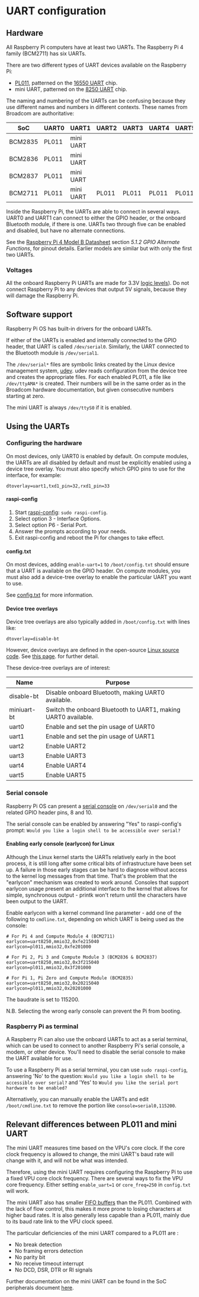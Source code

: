 # UART configuration

## Hardware

All Raspberry Pi computers have at least two UARTs. The Raspberry Pi 4 family (BCM2711) has six UARTs.

There are two different types of UART devices available on the Raspberry Pi:
* [PL011](http://infocenter.arm.com/help/index.jsp?topic=/com.arm.doc.ddi0183g/index.html), patterned on the [16550 UART](https://en.wikipedia.org/wiki/16550_UART) chip.
* mini UART, patterned on the [8250 UART](https://en.wikipedia.org/wiki/8250_UART) chip.

The naming and numbering of the UARTs can be confusing because they use different names and numbers in different contexts. These names from Broadcom are authoritative:

| SoC | UART0 | UART1 | UART2 | UART3 | UART4 | UART5 |
| --- | --- | --- | --- | --- | --- | --- |
| BCM2835 | PL011 | mini UART |
| BCM2836 | PL011 | mini UART |
| BCM2837 | PL011 | mini UART |
| BCM2711 | PL011 | mini UART | PL011 | PL011 | PL011 | PL011 |

Inside the Raspberry Pi, the UARTs are able to connect in several ways. UART0 and UART1 can connect to either the GPIO header, or the onboard Bluetooth module, if there is one. UARTs two through five can be enabled and disabled, but have no alternate connections.

See the [Raspberry Pi 4 Model B Datasheet](https://www.raspberrypi.org/documentation/hardware/raspberrypi/bcm2711/rpi_DATA_2711_1p0_preliminary.pdf) section _5.1.2 GPIO Alternate Functions_, for pinout details. Earlier models are similar but with only the first two UARTs.

### Voltages

All the onboard Raspberry Pi UARTs are made for 3.3V [logic levels](https://en.wikipedia.org/wiki/Logic_level)). Do not connect Raspberry Pi to any devices that output 5V signals, because they will damage the Raspberry Pi.

## Software support

Raspberry Pi OS has built-in drivers for the onboard UARTs.

If either of the UARTs is enabled and internally connected to the GPIO header, that UART is called `/dev/serial0`. Similarly, the UART connected to the Bluetooth module is `/dev/serial1`.

The `/dev/serial*` files are symbolic links created by the Linux device management system, [udev](https://en.wikipedia.org/wiki/Udev). udev reads configuration from the device tree and creates the appropriate files. For each enabled PL011, a file like `/dev/ttyAMA*` is created. Their numbers will be in the same order as in the Broadcom hardware documentation, but given consecutive numbers starting at zero.

The mini UART is always `/dev/ttyS0` if it is enabled.

## Using the UARTs

### Configuring the hardware

On most devices, only UART0 is enabled by default. On compute modules, the UARTs are all disabled by default and must be explicitly enabled using a device tree overlay. You must also specify which GPIO pins to use for the interface, for example:

```
dtoverlay=uart1,txd1_pin=32,rxd1_pin=33
```

#### raspi-config

1. Start [raspi-config](raspi-config.md): `sudo raspi-config`.
1. Select option 3 - Interface Options.
1. Select option P6 - Serial Port.
1. Answer the prompts according to your needs.
1. Exit raspi-config and reboot the Pi for changes to take effect.

#### config.txt

On most devices, adding `enable-uart=1` to `/boot/config.txt` should ensure that a UART is available on the GPIO header. On compute modules, you must also add a device-tree overlay to enable the particular UART you want to use.

See [config.txt](config-txt/README.md) for more information.

#### Device tree overlays

Device tree overlays are also typically added in `/boot/config.txt` with lines like:
```
dtoverlay=disable-bt
```
However, device overlays are defined in the open-source [Linux source code](https://github.com/raspberrypi/linux). See [this page](device-tree.md). for further detail.

These device-tree overlays are of interest:

| Name | Purpose |
|---|---|
| disable-bt | Disable onboard Bluetooth, making UART0 available. |
| miniuart-bt | Switch the onboard Bluetooth to UART1, making UART0 available. |
| uart0 | Enable and set the pin usage of UART0 |
| uart1 | Enable and set the pin usage of UART1 |
| uart2 | Enable UART2 |
| uart3 | Enable UART3 |
| uart4 | Enable UART4 |
| uart5 | Enable UART5 |

### Serial console

Raspberry Pi OS can present a [serial console](https://en.wikipedia.org/wiki/System_console) on `/dev/serial0` and the related GPIO header pins, 8 and 10.

The serial console can be enabled by answering "Yes" to raspi-config's prompt: `Would you like a login shell to be accessible over serial?`

#### Enabling early console (earlycon) for Linux

Although the Linux kernel starts the UARTs relatively early in the boot process, it is still long after some critical bits of infrastructure have been set up. A failure in those early stages can be hard to diagnose without access to the kernel log messages from that time. That's the problem that the "earlycon" mechanism was created to work around. Consoles that support earlycon usage present an additional interface to the kernel that allows for simple, synchronous output - printk won't return until the characters have been output to the UART.

Enable earlycon with a kernel command line parameter - add one of the following to `cmdline.txt`, depending on which UART is being used as the console:
```
# For Pi 4 and Compute Module 4 (BCM2711)
earlycon=uart8250,mmio32,0xfe215040
earlycon=pl011,mmio32,0xfe201000

# For Pi 2, Pi 3 and Compute Module 3 (BCM2836 & BCM2837)
earlycon=uart8250,mmio32,0x3f215040
earlycon=pl011,mmio32,0x3f201000

# For Pi 1, Pi Zero and Compute Module (BCM2835)
earlycon=uart8250,mmio32,0x20215040
earlycon=pl011,mmio32,0x20201000
```
The baudrate is set to 115200.

N.B. Selecting the wrong early console can prevent the Pi from booting.

### Raspberry Pi as terminal

A Raspberry Pi can also use the onboard UARTs to act as a serial terminal, which can be used to connect to another Raspberry Pi's serial console, a modem, or other device. You'll need to disable the serial console to make the UART available for use.

To use a Raspberry Pi as a serial terminal, you can use `sudo raspi-config`, answering 'No' to the question: `Would you like a login shell to be accessible over serial?` and 'Yes' to `Would you like the serial port hardware to be enabled?`

Alternatively, you can manually enable the UARTs and edit `/boot/cmdline.txt` to remove the portion like `console=serial0,115200`.


## Relevant differences between PL011 and mini UART

The mini UART measures time based on the VPU's core clock. If the core clock frequency is allowed to change, the mini UART's baud rate will change with it, and will not be what was intended.

Therefore, using the mini UART requires configuring the Raspberry Pi to use a fixed VPU core clock frequency. There are several ways to fix the VPU core frequency. Either setting `enable_uart=1` or `core_freq=250` in `config.txt` will work.

The mini UART also has smaller [FIFO buffers](https://en.wikipedia.org/wiki/Data_buffer#Telecommunication_buffer) than the PL011. Combined with the lack of flow control, this makes it more prone to losing characters at higher baud rates. It is also generally less capable than a PL011, mainly due to its baud rate link to the VPU clock speed.

The particular deficiencies of the mini UART compared to a PL011 are :
- No break detection
- No framing errors detection
- No parity bit
- No receive timeout interrupt
- No DCD, DSR, DTR or RI signals 

Further documentation on the mini UART can be found in the SoC peripherals document [here](../hardware/raspberrypi/bcm2835/BCM2835-ARM-Peripherals.pdf).
